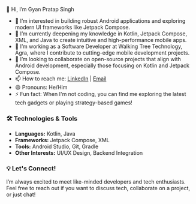 
  👋 Hi, I’m Gyan Pratap Singh

- 👀 I’m interested in building robust Android applications and exploring modern UI frameworks like Jetpack Compose.
- 🌱 I’m currently deepening my knowledge in Kotlin, Jetpack Compose, XML, and Java to create intuitive and high-performance mobile apps.
- 💼 I’m working as a Software Developer at Walking Tree Technology, Agra, where I contribute to cutting-edge mobile development projects.
- 💞️ I’m looking to collaborate on open-source projects that align with Android development, especially those focusing on Kotlin and Jetpack Compose.
- 📫 How to reach me: [LinkedIn](https://www.linkedin.com/in/gyanpratap) | [Email](mailto:gyanprataps60@gmail.com )
- 😄 Pronouns: He/Him
- ⚡ Fun fact: When I'm not coding, you can find me exploring the latest tech gadgets or playing strategy-based games!

### 🛠️ Technologies & Tools
- **Languages:** Kotlin, Java
- **Frameworks:** Jetpack Compose, XML
- **Tools:** Android Studio, Git, Gradle
- **Other Interests:** UI/UX Design, Backend Integration

### 💡 Let's Connect!
I’m always excited to meet like-minded developers and tech enthusiasts. Feel free to reach out if you want to discuss tech, collaborate on a project, or just chat!
